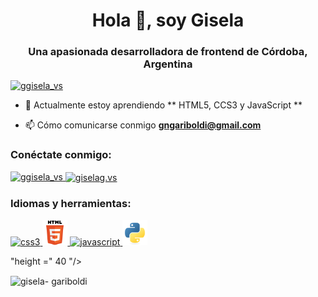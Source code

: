 <h1 align = "center"> Hola 👋, soy Gisela </h1>
<h3 align = "center"> Una apasionada desarrolladora de frontend de Córdoba, Argentina </h3>

<p align = "left"> <a href = "https://twitter.com/ggisela_vs" target = "blank"> <img src = "https://img.shields.io/twitter/follow/ggisela_vs?logo=twitter&style=for-the-badge" alt = "ggisela_vs" /> </a> </p>

- 🌱 Actualmente estoy aprendiendo ** HTML5, CCS3 y JavaScript **

- 📫 Cómo comunicarse conmigo **gngariboldi@gmail.com**

<h3 align = " left "> Conéctate conmigo: </h3>
<p align =" left ">
<a href="https://twitter.com/ggisela_vs" target="blank"> <img align =" center "src =" https://raw.githubusercontent.com/rahuldkjain/github-profile-readme-generator/neutral-icons/src/images/icons/Social/twitter.svg "alt =" ggisela_vs "height =" 30 "width =" 40 "/ > </a>
<a href="https://instagram.com/giselag.vs" target="blank"> <img align = "center" src = "https://raw.githubusercontent.com/rahuldkjain/github-profile-readme -generator / neutral-icons / src / images / icons / Social / instagram.svg "alt =" giselag.vs "height =" 30 "width =" 40 "/> </a>
</p>

<h3 align = "left"> Idiomas y herramientas: </h3>
<p align = "left"> <a href="https://www.w3schools.com/css/" target="_blank"> <img src = "https://raw.githubusercontent.com/devicons/devicon /master/icons/css3/css3-original-wordmark.svg "alt =" css3 "width =" 40 "height =" 40 "/> </a> <a href =" https://www.w3.org / html / "target =" _ blank "> <img src =" https://raw.githubusercontent.com/devicons/devicon/master/icons/html5/html5-original-wordmark.svg "alt =" html5 "width = "40" height = "40" /> </a> <a href="https://developer.mozilla.org/en-US/docs/Web/JavaScript" target="_blank"> <img src = " https: //raw.githubusercontent.com / devicons / devicon / master / icons / javascript / javascript-original.svg "alt =" javascript "width =" 40 "height =" 40 "/> </a> <a href =" https: // www. python.org "target =" _ blank "> <img src =" https://raw.githubusercontent.com/devicons/devicon/master/icons/python/python-original.svg "alt =" python "width =" 40 "altura =" 40 "/> </a> </p>"height =" 40 "/> </a> </p>

<p> <img align = "center" src = "https://github-readme-stats.vercel.app/api/top-langs?username=gisela-gariboldi&show_icons=true&locale=en&layout=compact" alt = "gisela- gariboldi "/> </p>


<!---
gisela-gariboldi/gisela-gariboldi is a ✨ special ✨ repository because its `README.md` (this file) appears on your GitHub profile.
You can click the Preview link to take a look at your changes.
--->
